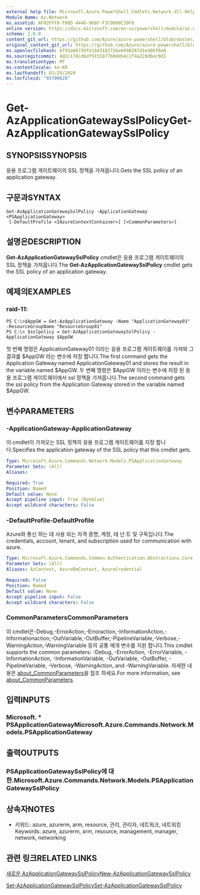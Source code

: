 ```yaml
---
external help file: Microsoft.Azure.PowerShell.Cmdlets.Network.dll-Help.xml
Module Name: Az.Network
ms.assetid: AF02FFF8-F00D-4446-968F-F3C9008C39F0
online version: https://docs.microsoft.com/en-us/powershell/module/az.network/get-azapplicationgatewaysslpolicy
schema: 2.0.0
content_git_url: https://github.com/Azure/azure-powershell/blob/master/src/Network/Network/help/Get-AzApplicationGatewaySslPolicy.md
original_content_git_url: https://github.com/Azure/azure-powershell/blob/master/src/Network/Network/help/Get-AzApplicationGatewaySslPolicy.md
ms.openlocfilehash: 6f93a66739fe1943182726e6998267d1e406f0a0
ms.sourcegitcommit: 4d2c178cd6df9151877b08d54c1f4a228dbec9d1
ms.translationtype: MT
ms.contentlocale: ko-KR
ms.lasthandoff: 01/29/2020
ms.locfileid: "93700628"
---
```

# <span data-ttu-id="cf7c8-101">Get-AzApplicationGatewaySslPolicy</span><span class="sxs-lookup"><span data-stu-id="cf7c8-101">Get-AzApplicationGatewaySslPolicy</span></span>

## <span data-ttu-id="cf7c8-102">SYNOPSIS</span><span class="sxs-lookup"><span data-stu-id="cf7c8-102">SYNOPSIS</span></span>
<span data-ttu-id="cf7c8-103">응용 프로그램 게이트웨이의 SSL 정책을 가져옵니다.</span><span class="sxs-lookup"><span data-stu-id="cf7c8-103">Gets the SSL policy of an application gateway.</span></span>

## <span data-ttu-id="cf7c8-104">구문과</span><span class="sxs-lookup"><span data-stu-id="cf7c8-104">SYNTAX</span></span>

```
Get-AzApplicationGatewaySslPolicy -ApplicationGateway <PSApplicationGateway>
 [-DefaultProfile <IAzureContextContainer>] [<CommonParameters>]
```

## <span data-ttu-id="cf7c8-105">설명은</span><span class="sxs-lookup"><span data-stu-id="cf7c8-105">DESCRIPTION</span></span>
<span data-ttu-id="cf7c8-106">**Get-AzApplicationGatewaySslPolicy** cmdlet은 응용 프로그램 게이트웨이의 SSL 정책을 가져옵니다.</span><span class="sxs-lookup"><span data-stu-id="cf7c8-106">The **Get-AzApplicationGatewaySslPolicy** cmdlet gets the SSL policy of an application gateway.</span></span>

## <span data-ttu-id="cf7c8-107">예제의</span><span class="sxs-lookup"><span data-stu-id="cf7c8-107">EXAMPLES</span></span>

### <span data-ttu-id="cf7c8-108">raid-1</span><span class="sxs-lookup"><span data-stu-id="cf7c8-108">1:</span></span>
```
PS C:\>$AppGW = Get-AzApplicationGateway -Name "ApplicationGateway01" -ResourceGroupName "ResourceGroup01"
PS C:\> $sslpolicy = Get-AzApplicationGatewaySslPolicy -ApplicationGateway $AppGW
```

<span data-ttu-id="cf7c8-109">첫 번째 명령은 ApplicationGateway01 이라는 응용 프로그램 게이트웨이를 가져와 그 결과를 $AppGW 라는 변수에 저장 합니다.</span><span class="sxs-lookup"><span data-stu-id="cf7c8-109">The first command gets the Application Gateway named ApplicationGateway01 and stores the result in the variable named $AppGW.</span></span>
<span data-ttu-id="cf7c8-110">두 번째 명령은 $AppGW 이라는 변수에 저장 된 응용 프로그램 게이트웨이에서 ssl 정책을 가져옵니다.</span><span class="sxs-lookup"><span data-stu-id="cf7c8-110">The second command gets the ssl policy from the Application Gateway stored in the variable named $AppGW.</span></span>

## <span data-ttu-id="cf7c8-111">변수</span><span class="sxs-lookup"><span data-stu-id="cf7c8-111">PARAMETERS</span></span>

### <span data-ttu-id="cf7c8-112">-ApplicationGateway</span><span class="sxs-lookup"><span data-stu-id="cf7c8-112">-ApplicationGateway</span></span>
<span data-ttu-id="cf7c8-113">이 cmdlet이 가져오는 SSL 정책의 응용 프로그램 게이트웨이를 지정 합니다.</span><span class="sxs-lookup"><span data-stu-id="cf7c8-113">Specifies the application gateway of the SSL policy that this cmdlet gets.</span></span>

```yaml
Type: Microsoft.Azure.Commands.Network.Models.PSApplicationGateway
Parameter Sets: (All)
Aliases:

Required: True
Position: Named
Default value: None
Accept pipeline input: True (ByValue)
Accept wildcard characters: False
```

### <span data-ttu-id="cf7c8-114">-DefaultProfile</span><span class="sxs-lookup"><span data-stu-id="cf7c8-114">-DefaultProfile</span></span>
<span data-ttu-id="cf7c8-115">Azure와 통신 하는 데 사용 되는 자격 증명, 계정, 테 넌 트 및 구독입니다.</span><span class="sxs-lookup"><span data-stu-id="cf7c8-115">The credentials, account, tenant, and subscription used for communication with azure.</span></span>

```yaml
Type: Microsoft.Azure.Commands.Common.Authentication.Abstractions.Core.IAzureContextContainer
Parameter Sets: (All)
Aliases: AzContext, AzureRmContext, AzureCredential

Required: False
Position: Named
Default value: None
Accept pipeline input: False
Accept wildcard characters: False
```

### <span data-ttu-id="cf7c8-116">CommonParameters</span><span class="sxs-lookup"><span data-stu-id="cf7c8-116">CommonParameters</span></span>
<span data-ttu-id="cf7c8-117">이 cmdlet은-Debug,-ErrorAction,-Erroraction,-InformationAction,-Informationaction,-OutVariable,-OutBuffer,-PipelineVariable,-Verbose,-WarningAction,-WarningVariable 등의 공통 매개 변수를 지원 합니다.</span><span class="sxs-lookup"><span data-stu-id="cf7c8-117">This cmdlet supports the common parameters: -Debug, -ErrorAction, -ErrorVariable, -InformationAction, -InformationVariable, -OutVariable, -OutBuffer, -PipelineVariable, -Verbose, -WarningAction, and -WarningVariable.</span></span> <span data-ttu-id="cf7c8-118">자세한 내용은 [about_CommonParameters](https://go.microsoft.com/fwlink/?LinkID=113216)을 참조 하세요.</span><span class="sxs-lookup"><span data-stu-id="cf7c8-118">For more information, see [about_CommonParameters](https://go.microsoft.com/fwlink/?LinkID=113216).</span></span>

## <span data-ttu-id="cf7c8-119">입력</span><span class="sxs-lookup"><span data-stu-id="cf7c8-119">INPUTS</span></span>

### <span data-ttu-id="cf7c8-120">Microsoft. \* PSApplicationGateway</span><span class="sxs-lookup"><span data-stu-id="cf7c8-120">Microsoft.Azure.Commands.Network.Models.PSApplicationGateway</span></span>

## <span data-ttu-id="cf7c8-121">출력</span><span class="sxs-lookup"><span data-stu-id="cf7c8-121">OUTPUTS</span></span>

### <span data-ttu-id="cf7c8-122">PSApplicationGatewaySslPolicy에 대 한.</span><span class="sxs-lookup"><span data-stu-id="cf7c8-122">Microsoft.Azure.Commands.Network.Models.PSApplicationGatewaySslPolicy</span></span>

## <span data-ttu-id="cf7c8-123">상속자</span><span class="sxs-lookup"><span data-stu-id="cf7c8-123">NOTES</span></span>
* <span data-ttu-id="cf7c8-124">키워드: azure, azurerm, arm, resource, 관리, 관리자, 네트워크, 네트워킹</span><span class="sxs-lookup"><span data-stu-id="cf7c8-124">Keywords: azure, azurerm, arm, resource, management, manager, network, networking</span></span>

## <span data-ttu-id="cf7c8-125">관련 링크</span><span class="sxs-lookup"><span data-stu-id="cf7c8-125">RELATED LINKS</span></span>

[<span data-ttu-id="cf7c8-126">새로운 AzApplicationGatewaySslPolicy</span><span class="sxs-lookup"><span data-stu-id="cf7c8-126">New-AzApplicationGatewaySslPolicy</span></span>](./New-AzApplicationGatewaySslPolicy.md)

[<span data-ttu-id="cf7c8-127">Set-AzApplicationGatewaySslPolicy</span><span class="sxs-lookup"><span data-stu-id="cf7c8-127">Set-AzApplicationGatewaySslPolicy</span></span>](./Set-AzApplicationGatewaySslPolicy.md)



